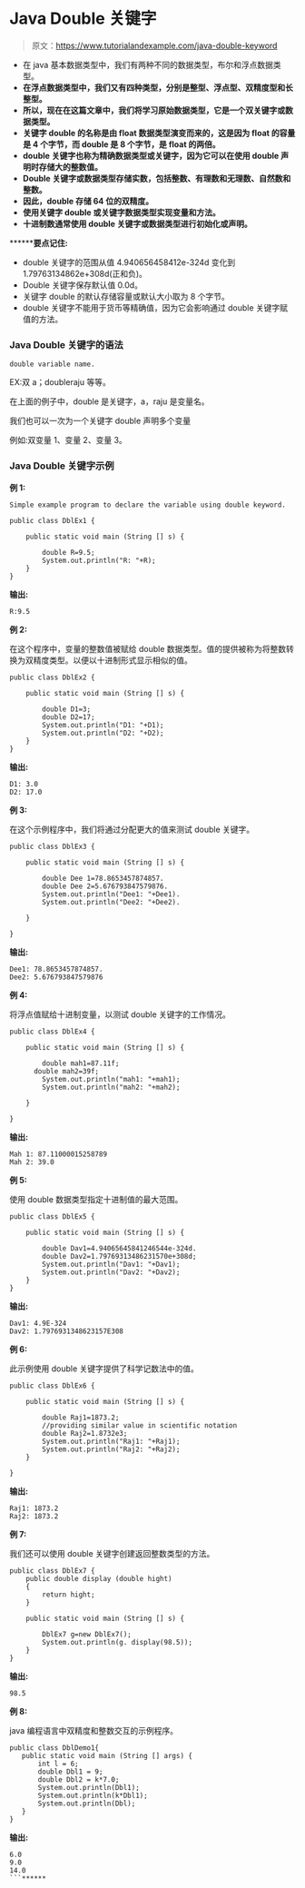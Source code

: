 # Java Double 关键字

> 原文：<https://www.tutorialandexample.com/java-double-keyword>

*   在 java 基本数据类型中，我们有两种不同的数据类型，布尔和浮点数据类型。
*   **在浮点数据类型中，我们又有四种类型，分别是整型、浮点型、双精度型和长整型。**
*   ****所以，现在在这篇文章中，我们将学习原始数据类型，它是一个双关键字或数据类型。****
*   ******关键字 double 的名称是由 float 数据类型演变而来的，这是因为 float 的容量是 4 个字节，而 double 是 8 个字节，是 float 的两倍。******
*   ******double 关键字也称为精确数据类型或关键字，因为它可以在使用 double 声明时存储大的整数值。******
*   ******Double 关键字或数据类型存储实数，包括整数、有理数和无理数、自然数和整数。******
*   ******因此，double 存储 64 位的双精度。******
*   ******使用关键字 double 或关键字数据类型实现变量和方法。******
*   ******十进制数通常使用 double 关键字或数据类型进行初始化或声明。******

 ********要点记住:**

*   double 关键字的范围从值 4.940656458412e-324d 变化到 1.79763134862e+308d(正和负)。
*   Double 关键字保存默认值 0.0d。
*   关键字 double 的默认存储容量或默认大小取为 8 个字节。
*   double 关键字不能用于货币等精确值，因为它会影响通过 double 关键字赋值的方法。

### Java Double 关键字的语法

```
double variable name.
```

EX:双 a；doubleraju 等等。

在上面的例子中，double 是关键字，a，raju 是变量名。

我们也可以一次为一个关键字 double 声明多个变量

例如:双变量 1、变量 2、变量 3。

### Java Double 关键字示例

**例 1:**

```
Simple example program to declare the variable using double keyword.

public class DblEx1 {  

    public static void main (String [] s) {  

        double R=9.5;
        System.out.println("R: "+R);
    }     
} 
```

**输出:**

```
R:9.5
```

**例 2:**

在这个程序中，变量的整数值被赋给 double 数据类型。值的提供被称为将整数转换为双精度类型。以便以十进制形式显示相似的值。

```
public class DblEx2 {  

    public static void main (String [] s) {  

        double D1=3;
        double D2=17;
        System.out.println("D1: "+D1);
        System.out.println("D2: "+D2);
    }  
} 
```

**输出:**

```
D1: 3.0
D2: 17.0
```

**例 3:**

在这个示例程序中，我们将通过分配更大的值来测试 double 关键字。

```
public class DblEx3 {  

    public static void main (String [] s) {  

        double Dee 1=78.8653457874857.
        double Dee 2=5.676793847579876.
        System.out.println("Dee1: "+Dee1).
        System.out.println("Dee2: "+Dee2).

    }  

} 
```

**输出:**

```
Dee1: 78.8653457874857.  
Dee2: 5.676793847579876
```

**例 4:**

将浮点值赋给十进制变量，以测试 double 关键字的工作情况。

```
public class DblEx4 {  

    public static void main (String [] s) {  

        double mah1=87.11f;
      double mah2=39f;
        System.out.println("mah1: "+mah1);
        System.out.println("mah2: "+mah2);

    }  

} 
```

**输出:**

```
Mah 1: 87.11000015258789
Mah 2: 39.0 
```

**例 5:**

使用 double 数据类型指定十进制值的最大范围。

```
public class DblEx5 {  

    public static void main (String [] s) {  

        double Dav1=4.94065645841246544e-324d.
        double Dav2=1.79769313486231570e+308d;
        System.out.println("Dav1: "+Dav1);
        System.out.println("Dav2: "+Dav2);
    }  
} 
```

**输出:**

```
Dav1: 4.9E-324
Dav2: 1.7976931348623157E308 
```

**例 6:**

此示例使用 double 关键字提供了科学记数法中的值。

```
public class DblEx6 {  

    public static void main (String [] s) {  

        double Raj1=1873.2;
        //providing similar value in scientific notation  
        double Raj2=1.8732e3;
        System.out.println("Raj1: "+Raj1);
        System.out.println("Raj2: "+Raj2);
    }  

} 
```

**输出:**

```
Raj1: 1873.2
Raj2: 1873.2
```

**例 7:**

我们还可以使用 double 关键字创建返回整数类型的方法。

```
public class DblEx7 {  
    public double display (double hight)  
    {  
        return hight;
    }  

    public static void main (String [] s) {  

        DblEx7 g=new DblEx7();
        System.out.println(g. display(98.5));  
    }     
} 
```

**输出:**

```
98.5
```

**例 8:**

java 编程语言中双精度和整数交互的示例程序。

```
public class DblDemo1{
   public static void main (String [] args) {
       int l = 6;
       double Dbl1 = 9;
       double Dbl2 = k*7.0;
       System.out.println(Dbl1);
       System.out.println(k*Dbl1);
       System.out.println(Dbl);
   }
}
```

**输出:**

```
6.0
9.0
14.0
```******